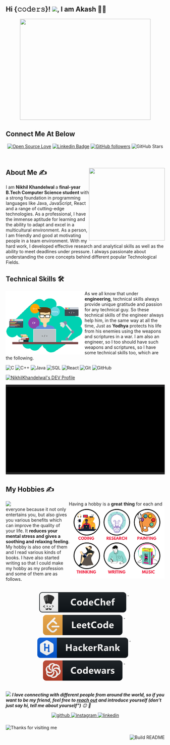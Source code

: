 
## Hi {𝚌𝚘𝚍𝚎𝚛𝚜}! <img src="https://github.com/TheDudeThatCode/TheDudeThatCode/blob/master/Assets/Hi.gif" width="29px">, I am Akash 👨‍🎓

<!-- Header -->

<p align="center">
  <img src="https://github.com/abhisheknaiidu/abhisheknaiidu/blob/master/code.gif?raw=true" width="414" height="320" />
</p>

## Connect Me At Below
  <!--social media icon-->
<div align="center">
 
 
 
 
[![Open Source Love](https://badges.frapsoft.com/os/v2/open-source.svg?v=103)](https://github.com/nikhil-khandelwal-1001)
[![Linkedin Badge](https://img.shields.io/badge/-Akash%20Sharma-blue?style=social&logo=Linkedin&logoColor=blue&link=https://www.linkedin.com/in/nikhil-khandelwal-/)](www.linkedin.com/in/nikhil-khandelwal-) 
 [![GitHub followers](https://img.shields.io/github/followers/hac?label=Follow&style=social)](https://github.com/nikhil-khandelwal-1001)
![GitHub Stars](https://img.shields.io/github/stars/nikhil-khandelwal-1001?style=social)

</div>  

</br>

<!--About Me-->
<div>
 <p>
  <img width="240" height="230" align='right' src="https://github.com/nikhi-khandelwal-1001/nikhil-khandelwal-1001/blob/main/assets/oct-about.png"> 
</p>


## About Me ✍


I am <b> Nikhil Khandelwal </b> a <b> final-year B.Tech Computer Science student </b> with a strong foundation in programming languages like Java, JavaScript, React and a range of cutting-edge technologies. As a professional, I have the immense aptitude for learning and the ability to adapt and excel in a multicultural environment. As a person, I am friendly and good at motivating people in a team environment. With my hard work, I developed effective research and analytical skills as well as the ability to meet deadlines under pressure. I always passionate about understanding the core concepts behind different popular Technological Fields. 

<!--technical skill-->

## Technical Skills 🛠 

<img align='left' src='https://github.com/nikhil-khandelwal-1001/nikhil-khandelwal-1001/blob/main/assets/about.png' width='250"'>

As we all know that under <b>engineering</b>, technical skills always provide unique gratitude and passion for any technical guy. So these technical skills of the engineer always help him, in the same way at all the time, Just as <b>Yodhya</b> protects his life from his enemies using the weapons and scriptures in a war. I am also an engineer, so I too should have such weapons and scriptures, so I  have some technical skills too,  which are the following.

![C](https://img.shields.io/badge/-C-000?&logo=C)
![C++](https://img.shields.io/badge/-C++-00599C?style=flat-square&logo=c)
![Java](https://img.shields.io/badge/-Java-E34A86?style=flat-square&logo=java)
![SQL](https://img.shields.io/badge/-SQL-blue?style=flat-square&logo=MySQL)
![React](https://img.shields.io/badge/-React-blue?style=flat-square&logo=React)
![Git](https://img.shields.io/badge/-Git-black?style=flat-square&logo=git)
![GitHub](https://img.shields.io/badge/-GitHub-181717?style=flat-square&logo=github)


<a href="https://dev.to/amit17133129">
  <img src="https://d2fltix0v2e0sb.cloudfront.net/dev-badge.svg" alt="NikhilKhandelwal's DEV Profile" height="30" width="30">
</a>

<p align="center">
  <img src="https://github.com/nikhil-khandelwal-1001/nikhil-khandelwal-1001/blob/main/MySkills.gif?raw=true"/>
</p>

 <!--My Hobbies-->
 
 

## My Hobbies ✍

<img align='left' src='https://media.giphy.com/media/M9gbBd9nbDrOTu1Mqx/giphy.gif' width='200"'>
 
Having a hobby is a <b>great</b> <img align='right' src='https://github.com/nikhil-khandelwal-1001/nikhil-khandelwal-1001/blob/main/assets/hobby.png' width='300"'><b>thing</b> for each and everyone because it not only entertains you,
but also gives you various benefits which can improve the quality of your life. It <b>reduces your mental stress and gives a soothing and relaxing feeling</b>. My hobby is also one of them and I read various kinds of books. I have also started writing so that I could make my hobby as my profession and some of them are as follows.
##
<p align="center">

  <a href="#">
    <img src="https://raw.githubusercontent.com/AbhishekMaira10/AbhishekMaira10/master/Resources/svg/codechef.svg" alt="codechef" style="vertical-align:top; margin:4px">
  </a>&nbsp;&nbsp;&nbsp;

  <a href="https://leetcode.com/profile/nikhilkhandelwal">
    <img src="https://raw.githubusercontent.com/AbhishekMaira10/AbhishekMaira10/master/Resources/svg/leetcode.svg" alt="leetcode" style="vertical-align:top; margin:4px">
  </a>&nbsp;&nbsp;&nbsp;

  <a href="https://www.hackerrank.com/profile/nikhilkh1001">
    <img src="https://raw.githubusercontent.com/AbhishekMaira10/AbhishekMaira10/master/Resources/svg/hackerrank.svg" alt="hackerrank" style="vertical-align:top; margin:4px">
  </a>&nbsp;&nbsp;&nbsp;
  
  <a href="#">
    <img src="https://raw.githubusercontent.com/AbhishekMaira10/AbhishekMaira10/master/Resources/svg/codewars.svg" alt="codewars" style="vertical-align:top; margin:4px">
  </a> &nbsp;&nbsp;&nbsp;
</p>

##

<!--footer-->

##
<img src="https://media.giphy.com/media/LnQjpWaON8nhr21vNW/giphy.gif" width="60"> <em><b>I love connecting with different people from around the world, so if you want to be my friend, feel free to [reach out](https://wa.me/+917426965799) and introduce yourself (don’t just say hi, tell me about yourself")</b> 😊 💜</em>


<div align="center">
<a href="https://github.com/nikhil-khandelwal-1001" target="_blank">
<img src=https://img.shields.io/badge/github-%2324292e.svg?&style=for-the-badge&logo=github&logoColor=white alt=github style="margin-bottom: 5px;" />
</a>
<a href="https://www.instagram.com/nikhil_gupta_1001/" target="_blank">
<img src=https://img.shields.io/badge/Instagram-E4405F?style=for-the-badge&logo=instagram&logoColor=white alt=instagram style="margin-bottom: 5px;" />

<a href="https://linkedin.com/in/nikhil-khandelwal-" target="_blank">
<img src=https://img.shields.io/badge/linkedin-%231E77B5.svg?&style=for-the-badge&logo=linkedin&logoColor=white alt=linkedin style="margin-bottom: 5px;" />
</a>

</div>    

<br/> 
   
<img height="120" alt="Thanks for visiting me" width="100%" src="https://raw.githubusercontent.com/BrunnerLivio/brunnerlivio/master/images/marquee.svg" />

<a href="https://github.com/nikhil-khandelwal-1001/nikhil-khandelwal-1001"><img src="https://github.com/simonw/simonw/workflows/Build%20README/badge.svg" align="right" alt="Build README">

 
